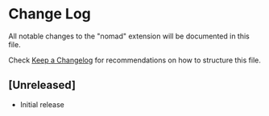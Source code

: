 # Change Log

All notable changes to the "nomad" extension will be documented in this file.

Check [Keep a Changelog](http://keepachangelog.com/) for recommendations on how to structure this file.

## [Unreleased]

- Initial release
